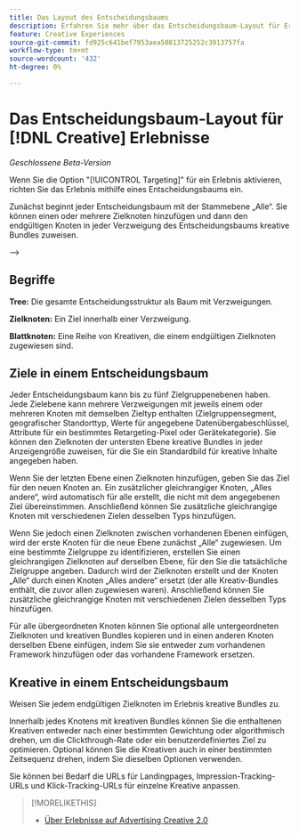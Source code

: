 ```yaml
---
title: Das Layout des Entscheidungsbaums
description: Erfahren Sie mehr über das Entscheidungsbaum-Layout für Erlebnisse beim Targeting.
feature: Creative Experiences
source-git-commit: fd925c641bef7953aea50813725252c3913757fa
workflow-type: tm+mt
source-wordcount: '432'
ht-degree: 0%

---
```


# Das Entscheidungsbaum-Layout für [!DNL Creative] Erlebnisse

*Geschlossene Beta-Version*

Wenn Sie die Option &quot;[!UICONTROL Targeting]&quot; für ein Erlebnis aktivieren, richten Sie das Erlebnis mithilfe eines Entscheidungsbaums ein.

Zunächst beginnt jeder Entscheidungsbaum mit der Stammebene „Alle“. Sie können einen oder mehrere Zielknoten hinzufügen und dann den endgültigen Knoten in jeder Verzweigung des Entscheidungsbaums kreative Bundles zuweisen.

<!--
>[!NOTE]
>
>You can optionally assign creative bundles to the root level, without targets. However, the [XXXX workflow](experience-create-no-targeting.md) XXXXX is better XXX.<!-- Explain the diff and why to choose the other option. -->
-->

<!-- insert screen capture -->

## Begriffe

**Tree:** Die gesamte Entscheidungsstruktur als Baum mit Verzweigungen.

**Zielknoten:** Ein Ziel innerhalb einer Verzweigung.

**Blattknoten:** Eine Reihe von Kreativen, die einem endgültigen Zielknoten zugewiesen sind.

## Ziele in einem Entscheidungsbaum

Jeder Entscheidungsbaum kann bis zu fünf Zielgruppenebenen haben. Jede Zielebene kann mehrere Verzweigungen mit jeweils einem oder mehreren Knoten mit demselben Zieltyp enthalten (Zielgruppensegment, geografischer Standorttyp, Werte für angegebene Datenübergabeschlüssel, Attribute für ein bestimmtes Retargeting-Pixel oder Gerätekategorie). Sie können den Zielknoten der untersten Ebene kreative Bundles in jeder Anzeigengröße zuweisen, für die Sie ein Standardbild für kreative Inhalte angegeben haben.

<!--insert screen capture -->

Wenn Sie der letzten Ebene einen Zielknoten hinzufügen, geben Sie das Ziel für den neuen Knoten an. Ein zusätzlicher gleichrangiger Knoten, „Alles andere“, wird automatisch für alle erstellt, die nicht mit dem angegebenen Ziel übereinstimmen. Anschließend können Sie zusätzliche gleichrangige Knoten mit verschiedenen Zielen desselben Typs hinzufügen.

Wenn Sie jedoch einen Zielknoten zwischen vorhandenen Ebenen einfügen, wird der erste Knoten für die neue Ebene zunächst „Alle“ zugewiesen. Um eine bestimmte Zielgruppe zu identifizieren, erstellen Sie einen gleichrangigen Zielknoten auf derselben Ebene, für den Sie die tatsächliche Zielgruppe angeben. Dadurch wird der Zielknoten erstellt und der Knoten „Alle“ durch einen Knoten „Alles andere“ ersetzt (der alle Kreativ-Bundles enthält, die zuvor allen zugewiesen waren). Anschließend können Sie zusätzliche gleichrangige Knoten mit verschiedenen Zielen desselben Typs hinzufügen.

Für alle übergeordneten Knoten können Sie optional alle untergeordneten Zielknoten und kreativen Bundles kopieren und in einen anderen Knoten derselben Ebene einfügen, indem Sie sie entweder zum vorhandenen Framework hinzufügen oder das vorhandene Framework ersetzen.

## Kreative in einem Entscheidungsbaum

Weisen Sie jedem endgültigen Zielknoten im Erlebnis kreative Bundles zu.

Innerhalb jedes Knotens mit kreativen Bundles können Sie die enthaltenen Kreativen entweder nach einer bestimmten Gewichtung oder algorithmisch drehen, um die Clickthrough-Rate oder ein benutzerdefiniertes Ziel zu optimieren. Optional können Sie die Kreativen auch in einer bestimmten Zeitsequenz drehen, indem Sie dieselben Optionen verwenden.

Sie können bei Bedarf die URLs für Landingpages, Impression-Tracking-URLs und Klick-Tracking-URLs für einzelne Kreative anpassen. <!-- Not in the UI as of 1/31: For flexible HTML5 creatives, you can customize any of the flexible attributes. -->

>[!MORELIKETHIS]
>
>* [Über Erlebnisse auf Advertising Creative 2.0](experience-about.md)
